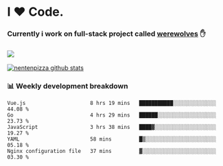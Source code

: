 # I ❤️ Code.
### Currently i work on full-stack project called [werewolves](https://github.com/nentenpizza/werewolves-backend) ✋

### ![](http://img.shields.io/badge/Go-language-blue?style=for-the-badge&logo=appveyor)
[![nentenpizza github stats](https://github-readme-stats.vercel.app/api?username=nentenpizza&count_private=true)](https://github.com/anuraghazra/github-readme-stats)

### 📊 Weekly development breakdown

<!--START_SECTION:waka-->
```text
Vue.js                     8 hrs 19 mins   ███████████░░░░░░░░░░░░░░   44.08 % 
Go                         4 hrs 29 mins   ██████░░░░░░░░░░░░░░░░░░░   23.73 % 
JavaScript                 3 hrs 38 mins   ████▓░░░░░░░░░░░░░░░░░░░░   19.27 % 
YAML                       58 mins         █▒░░░░░░░░░░░░░░░░░░░░░░░   05.18 % 
Nginx configuration file   37 mins         ▓░░░░░░░░░░░░░░░░░░░░░░░░   03.30 % 
```
<!--END_SECTION:waka-->

